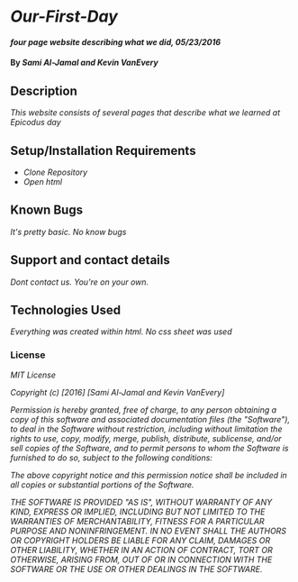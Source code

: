 # _Our-First-Day_

#### _four page website describing what we did, 05/23/2016_

#### By _**Sami Al-Jamal and Kevin VanEvery**_

## Description

_This website consists of several pages that describe what we learned at Epicodus day_

## Setup/Installation Requirements

* _Clone Repository_
* _Open html_


## Known Bugs

_It's pretty basic. No know bugs_

## Support and contact details

_Dont contact us. You're on your own._

## Technologies Used

_Everything was created within html. No css sheet was used_

### License

_MIT License_

_Copyright (c) [2016] [Sami Al-Jamal and Kevin VanEvery]_

_Permission is hereby granted, free of charge, to any person obtaining a copy
of this software and associated documentation files (the "Software"), to deal
in the Software without restriction, including without limitation the rights
to use, copy, modify, merge, publish, distribute, sublicense, and/or sell
copies of the Software, and to permit persons to whom the Software is
furnished to do so, subject to the following conditions:_

_The above copyright notice and this permission notice shall be included in all
copies or substantial portions of the Software._

_THE SOFTWARE IS PROVIDED "AS IS", WITHOUT WARRANTY OF ANY KIND, EXPRESS OR
IMPLIED, INCLUDING BUT NOT LIMITED TO THE WARRANTIES OF MERCHANTABILITY,
FITNESS FOR A PARTICULAR PURPOSE AND NONINFRINGEMENT. IN NO EVENT SHALL THE
AUTHORS OR COPYRIGHT HOLDERS BE LIABLE FOR ANY CLAIM, DAMAGES OR OTHER
LIABILITY, WHETHER IN AN ACTION OF CONTRACT, TORT OR OTHERWISE, ARISING FROM,
OUT OF OR IN CONNECTION WITH THE SOFTWARE OR THE USE OR OTHER DEALINGS IN THE
SOFTWARE._
